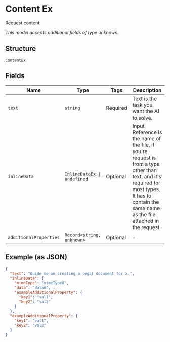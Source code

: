 
# Content Ex

Request content

*This model accepts additional fields of type unknown.*

## Structure

`ContentEx`

## Fields

| Name | Type | Tags | Description |
|  --- | --- | --- | --- |
| `text` | `string` | Required | Text is the task you want the AI to solve. |
| `inlineData` | [`InlineDataEx \| undefined`](../../doc/models/inline-data-ex.md) | Optional | Input Reference is the name of the file, if you're request is from a type other than text, and it's required for most types. It has to contain the same name as the file attached in the request. |
| `additionalProperties` | `Record<string, unknown>` | Optional | - |

## Example (as JSON)

```json
{
  "text": "Guide me on creating a legal document for x.",
  "inlineData": {
    "mimeType": "mimeType8",
    "data": "data6",
    "exampleAdditionalProperty": {
      "key1": "val1",
      "key2": "val2"
    }
  },
  "exampleAdditionalProperty": {
    "key1": "val1",
    "key2": "val2"
  }
}
```

